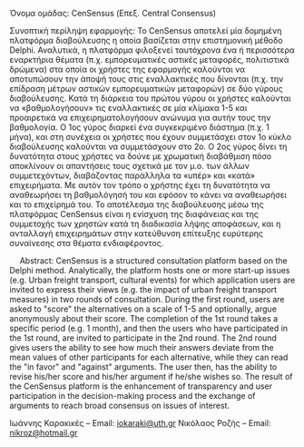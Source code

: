 Όνομα ομάδας: CenSensus (Επεξ. Central Consensus)
 
Συνοπτική περίληψη εφαρμογής: Το CenSensus αποτελεί μία δομημένη πλατφόρμα διαβούλευσης η οποία βασίζεται στην επιστημονική μέθοδο Delphi. Αναλυτικά, η πλατφόρμα φιλοξενεί ταυτόχρονα ένα ή περισσότερα εναρκτήρια θέματα (π.χ. εμπορευματικές αστικές μεταφορές, πολιτιστικά δρώμενα) στα οποία οι χρήστες της εφαρμογής καλούνται να αποτυπώσουν την άποψή τους στις εναλλακτικές που δίνονται (π.χ. την επίδραση μέτρων αστικών εμπορευματικών μεταφορών) σε δύο γύρους διαβούλευσης. Κατά τη διάρκεια του πρώτου γύρου οι χρήστες καλούνται να «βαθμολογήσουν» τις εναλλακτικές σε μία κλίμακα 1-5 και προαιρετικά να επιχειρηματολογήσουν ανώνυμα για αυτήν τους την βαθμολογία. Ο 1ος γύρος διαρκεί ένα συγκεκριμένο διάστημα (π.χ. 1 μήνα), και στη συνέχεια οι χρήστες που έχουν συμμετάσχει στον 1ο κύκλο διαβούλευσης καλούνται να συμμετάσχουν στο 2ο. 
Ο 2ος γύρος δίνει τη δυνατότητα στους χρήστες να δούνε με χρωματική διαβάθμιση πόσο αποκλίνουν οι απαντήσεις τους σχετικά με τον μ.ο. των άλλων συμμετεχόντων, διαβάζοντας παράλληλα τα «υπέρ» και «κατά» επιχειρήματα. Με αυτόν τον τρόπο ο χρήστης έχει τη δυνατότητα να αναθεωρήσει τη βαθμολόγησή του και εφόσον το κάνει να αναθεωρήσει και το επιχείρημά του. Το αποτέλεσμα της διαβούλευσης μέσω της πλατφόρμας CenSensus είναι η ενίσχυση της διαφάνειας και της συμμετοχής των χρηστών κατά τη διαδικασία λήψης αποφάσεων, και η ανταλλαγή επιχειρημάτων στην κατεύθυνση επίτευξης ευρύτερης συναίνεσης στα θέματα ενδιαφέροντος.

 
Abstract: CenSensus is a structured consultation platform based on the Delphi method. Analytically, the platform hosts one or more start-up issues (e.g. Urban freight transport, cultural events) for which application users are invited to express their views (e.g. the impact of urban freight transport measures) in two rounds of consultation. During the first round, users are asked to "score" the alternatives on a scale of 1-5 and optionally, argue anonymously about their score. The completion of the 1st round takes a specific period (e.g. 1 month), and then the users who have participated in the 1st round, are invited to participate in the 2nd round.
The 2nd round gives users the ability to see how much their answers deviate from the mean values of other participants for each alternative, while they can read the "in favor" and "against" arguments. The user then, has the ability to revise his/her score and his/her argument if he/she wishes so. The result of the CenSensus platform is the enhancement of transparency and user participation in the decision-making process and the exchange of arguments to reach broad consensus on issues of interest.


Ιωάννης Καρακικές – Εmail: iokaraki@uth.gr
Νικόλαος Ροζής – Email: nikroz@hotmail.gr

